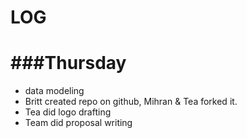 LOG
===

###Thursday
===
*	data modeling
*	Britt created repo on github, Mihran & Tea forked it. 
*	Tea did logo drafting
*	Team did proposal writing